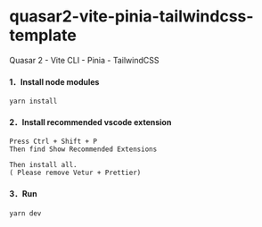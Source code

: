 # quasar2-vite-pinia-tailwindcss-template
Quasar 2 - Vite CLI - Pinia - TailwindCSS

#### 1．Install node modules
```
yarn install
```

#### 2．Install recommended vscode extension
```
Press Ctrl + Shift + P
Then find Show Recommended Extensions

Then install all.
( Please remove Vetur + Prettier)
```

#### 3．Run
```
yarn dev
```